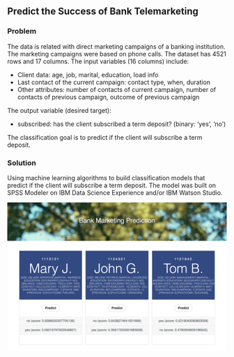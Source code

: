 ## Predict the Success of Bank Telemarketing

### Problem

The data is related with direct marketing campaigns of a banking institution. The marketing campaigns were based on phone calls. The dataset has 4521 rows and 17 columns. The input variables (16 columns) include:
   - Client data: age, job, marital, education, load info
   - Last contact of the current campaign: contact type, when, duration
   - Other attributes: number of contacts of current campaign, number of contacts of previous campaign, outcome of previous campaign

The output variable (desired target):
  - subscribed: has the client subscribed a term deposit? (binary: ‘yes’, ‘no’)

The classification goal is to predict if the client will subscribe a term deposit.

### Solution

Using machine learning algorithms to build classification models that predict if the client will subscribe a term deposit. The model was built on SPSS Modeler on IBM Data Science Experience and/or IBM Watson Studio.

![](https://github.com/mlhubca/app/blob/master/bank-marketing/images/app.png)
